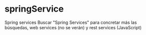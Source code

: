 # springService
Spring services
Buscar "Spring Services" para concretar más las búsquedas, web services (no se verán) y rest services (JavaScript)
